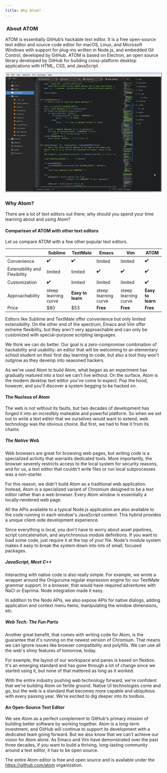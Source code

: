 ```yaml
---
title: Why Atom?
---
```


###  About ATOM

ATOM is essentially GitHub’s hackable text editor. It is a free open-source text editor and source code editor for macOS, Linux, and Microsoft Windows with support for plug-ins written in Node.js, and embedded Git Control, developed by GitHub. ATOM is based on Electron, an open source library developed by GitHub for building cross-platform desktop applications with HTML, CSS, and JavaScript.

![Image of ATOM editor](https://github.com/vidyutgharpure/flight-manual.atom.io/blob/master/Atom-editor.png)

### Why Atom?

There are a lot of text editors out there; why should you spend your time learning about and using Atom?

#### Comparison of ATOM with other text editors

Let us compare ATOM with a few other popular text editors.

&nbsp;   | Sublime       | TextMate      | Emacs         | Vim           | ATOM   
------------ | ------------- | ------------- | ------------- | ------------- | ------------- 
Convenience | :heavy_check_mark: | :heavy_check_mark: |limited | limited | :heavy_check_mark: 
Extensibility and Flexibility |  limited | limited |  :heavy_check_mark: |  :heavy_check_mark:  |  :heavy_check_mark: 
Customization | :heavy_check_mark: | limited | limited | limited | :heavy_check_mark: 
Approachability | steep learning curve | **Easy to learn** | steep learning curve | steep learning curve | **Easy to learn** 
Price | $80 | $53| **Free** | **Free** | **Free**


Editors like Sublime and TextMate offer convenience but only limited extensibility. On the other end of the spectrum, Emacs and Vim offer extreme flexibility, but they aren't very approachable and can only be customized with special-purpose scripting languages.

We think we can do better. Our goal is a zero-compromise combination of hackability and usability: an editor that will be welcoming to an elementary school student on their first day learning to code, but also a tool they won't outgrow as they develop into seasoned hackers.

As we've used Atom to build Atom, what began as an experiment has gradually matured into a tool we can't live without. On the surface, Atom is the modern desktop text editor you've come to expect. Pop the hood, however, and you'll discover a system begging to be hacked on.

#### The Nucleus of Atom

The web is not without its faults, but two decades of development has forged it into an incredibly malleable and powerful platform. So when we set out to write a text editor that we ourselves would want to extend, web technology was the obvious choice. But first, we had to free it from its chains.

##### The Native Web

Web browsers are great for browsing web pages, but writing code is a specialized activity that warrants dedicated tools. More importantly, the browser severely restricts access to the local system for security reasons, and for us, a text editor that couldn't write files or run local subprocesses was a non-starter.

For this reason, we didn't build Atom as a traditional web application. Instead, Atom is a specialized variant of Chromium designed to be a text editor rather than a web browser. Every Atom window is essentially a locally-rendered web page.

All the APIs available to a typical Node.js application are also available to the code running in each window's JavaScript context. This hybrid provides a unique client-side development experience.

Since everything is local, you don't have to worry about asset pipelines, script concatenation, and asynchronous module definitions. If you want to load some code, just require it at the top of your file. Node's module system makes it easy to break the system down into lots of small, focused packages.

##### JavaScript, Meet C++

Interacting with native code is also really simple. For example, we wrote a wrapper around the Oniguruma regular expression engine for our TextMate grammar support. In a browser, that would have required adventures with NaCl or Esprima. Node integration made it easy.

In addition to the Node APIs, we also expose APIs for native dialogs, adding application and context menu items, manipulating the window dimensions, etc.

##### Web Tech: The Fun Parts

Another great benefit, that comes with writing code for Atom, is the guarantee that it's running on the newest version of Chromium. That means we can ignore issues like browser compatibility and polyfills. We can use all the web's shiny features of tomorrow, today.

For example, the layout of our workspace and panes is based on flexbox. It's an emerging standard and has gone through a lot of change since we started using it, but none of that mattered as long as it worked.

With the entire industry pushing web technology forward, we're confident that we're building Atom on fertile ground. Native UI technologies come and go, but the web is a standard that becomes more capable and ubiquitous with every passing year. We're excited to dig deeper into its toolbox.

#### An Open-Source Text Editor

We see Atom as a perfect complement to GitHub's primary mission of building better software by working together. Atom is a long-term investment, and GitHub will continue to support its development with a dedicated team going forward. But we also know that we can't achieve our vision for Atom alone. As Emacs and Vim have demonstrated over the past three decades, if you want to build a thriving, long-lasting community around a text editor, it has to be open source.

The entire Atom editor is free and open source and is available under the https://github.com/atom organization.
